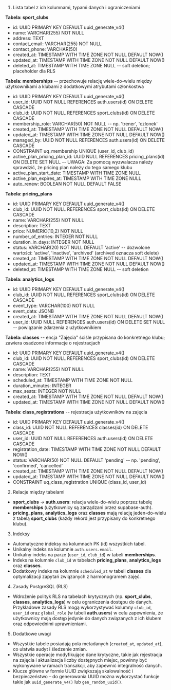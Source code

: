 1. Lista tabel z ich kolumnami, typami danych i ograniczeniami

**Tabela: sport_clubs**

- id: UUID PRIMARY KEY DEFAULT uuid_generate_v4()  
- name: VARCHAR(255) NOT NULL  
- address: TEXT 
- contact_email: VARCHAR(255) NOT NULL  
- contact_phone: VARCHAR(50)  
- created_at: TIMESTAMP WITH TIME ZONE NOT NULL DEFAULT NOW()  
- updated_at: TIMESTAMP WITH TIME ZONE NOT NULL DEFAULT NOW()
- deleted_at: TIMESTAMP WITH TIME ZONE NULL  -- soft deletion; placeholder dla RLS

**Tabela: memberships**  -- przechowuje relację wiele-do-wielu między użytkownikami a klubami z dodatkowymi atrybutami członkostwa

- id: UUID PRIMARY KEY DEFAULT uuid_generate_v4()  
- user_id: UUID NOT NULL REFERENCES auth.users(id) ON DELETE CASCADE  
- club_id: UUID NOT NULL REFERENCES sport_clubs(id) ON DELETE CASCADE  
- membership_role: VARCHAR(50) NOT NULL  -- np. 'trener', 'czlonek'  
- created_at: TIMESTAMP WITH TIME ZONE NOT NULL DEFAULT NOW()  
- updated_at: TIMESTAMP WITH TIME ZONE NOT NULL DEFAULT NOW()  
- managed_by: UUID NOT NULL REFERENCES auth.users(id) ON DELETE CASCADE  
- CONSTRAINT uq_membership UNIQUE (user_id, club_id)
- active_plan_pricing_plan_id: UUID NULL REFERENCES pricing_plans(id) ON DELETE SET NULL  -- UWAGA: Za pomocą wyzwalacza należy sprawdzić, że pricing plan należy do tego samego klubu
- active_plan_start_date: TIMESTAMP WITH TIME ZONE NULL 
- active_plan_expires_at: TIMESTAMP WITH TIME ZONE NULL  
- auto_renew: BOOLEAN NOT NULL DEFAULT FALSE  

**Tabela: pricing_plans**

- id: UUID PRIMARY KEY DEFAULT uuid_generate_v4()  
- club_id: UUID NOT NULL REFERENCES sport_clubs(id) ON DELETE CASCADE  
- name: VARCHAR(255) NOT NULL  
- description: TEXT  
- price: NUMERIC(10,2) NOT NULL  
- number_of_entries: INTEGER NOT NULL
- duration_in_days: INTEGER NOT NULL  
- status: VARCHAR(20) NOT NULL DEFAULT 'active'  -- dozwolone wartości: 'active', 'inactive', 'archived' (archived oznacza soft delete)
- created_at: TIMESTAMP WITH TIME ZONE NOT NULL DEFAULT NOW()  
- updated_at: TIMESTAMP WITH TIME ZONE NOT NULL DEFAULT NOW()
- deleted_at: TIMESTAMP WITH TIME ZONE NULL  -- soft deletion

**Tabela: analytics_logs**

- id: UUID PRIMARY KEY DEFAULT uuid_generate_v4()  
- club_id: UUID NOT NULL REFERENCES sport_clubs(id) ON DELETE CASCADE  
- event_type: VARCHAR(100) NOT NULL  
- event_data: JSONB  
- created_at: TIMESTAMP WITH TIME ZONE NOT NULL DEFAULT NOW()
- user_id: UUID NULL REFERENCES auth.users(id) ON DELETE SET NULL  -- powiązanie zdarzenia z użytkownikiem

**Tabela: classes**  -- encja "Zajęcia" ściśle przypisana do konkretnego klubu; zawiera osadzone informacje o rejestracjach

- id: UUID PRIMARY KEY DEFAULT uuid_generate_v4()  
- club_id: UUID NOT NULL REFERENCES sport_clubs(id) ON DELETE CASCADE  
- name: VARCHAR(255) NOT NULL  
- description: TEXT  
- scheduled_at: TIMESTAMP WITH TIME ZONE NOT NULL  
- duration_minutes: INTEGER  
- max_seats: INTEGER NOT NULL  
- created_at: TIMESTAMP WITH TIME ZONE NOT NULL DEFAULT NOW()  
- updated_at: TIMESTAMP WITH TIME ZONE NOT NULL DEFAULT NOW()

**Tabela: class_registrations**  -- rejestracja użytkowników na zajęcia

- id: UUID PRIMARY KEY DEFAULT uuid_generate_v4()
- class_id: UUID NOT NULL REFERENCES classes(id) ON DELETE CASCADE
- user_id: UUID NOT NULL REFERENCES auth.users(id) ON DELETE CASCADE
- registration_date: TIMESTAMP WITH TIME ZONE NOT NULL DEFAULT NOW()
- status: VARCHAR(50) NOT NULL DEFAULT 'pending'  -- np. 'pending', 'confirmed', 'cancelled'
- created_at: TIMESTAMP WITH TIME ZONE NOT NULL DEFAULT NOW()
- updated_at: TIMESTAMP WITH TIME ZONE NOT NULL DEFAULT NOW()
- CONSTRAINT uq_class_registration UNIQUE (class_id, user_id)

2. Relacje między tabelami

- **sport_clubs** → **auth.users**: relacja wiele-do-wielu poprzez tabelę **memberships** (użytkownicy są zarządzani przez supabase-auth).
- **pricing_plans**, **analytics_logs** oraz **classes** mają relację jeden-do-wielu z tabelą **sport_clubs** (każdy rekord jest przypisany do konkretnego klubu).

3. Indeksy

- Automatyczne indeksy na kolumnach PK (id) wszystkich tabel.
- Unikalny indeks na kolumnie `auth.users.email`.
- Unikalny indeks na parze (`user_id`, `club_id`) w tabeli **memberships**.
- Indeks na kolumnie `club_id` w tabelach **pricing_plans**, **analytics_logs** oraz **classes**.
- Dodatkowy indeks na kolumnie `scheduled_at` w tabeli **classes** dla optymalizacji zapytań związanych z harmonogramem zajęć.

4. Zasady PostgreSQL (RLS)

- Wdrożenie polityk RLS na tabelach krytycznych (np. **sport_clubs**, **classes**, **analytics_logs**) w celu ograniczenia dostępu do danych.  
  Przykładowe zasady RLS mogą wykorzystywać kolumny `club_id`, `user_id` oraz `global_role` (w tabeli **auth.users**) w celu zapewnienia, że użytkownicy mają dostęp jedynie do danych związanych z ich klubem oraz odpowiednimi uprawnieniami.

5. Dodatkowe uwagi

- Wszystkie tabele posiadają pola metadanych (`created_at`, `updated_at`), co ułatwia audyt i śledzenie zmian.  
- Wszystkie operacje modyfikujące dane krytyczne, takie jak rejestracja na zajęcia i aktualizacja liczby dostępnych miejsc, powinny być wykonywane w ramach transakcji, aby zapewnić integralność danych.  
- Klucze główne w formie UUID zwiększają skalowalność i bezpieczeństwo – do generowania UUID można wykorzystać funkcje takie jak `uuid_generate_v4()` lub `gen_random_uuid()`.